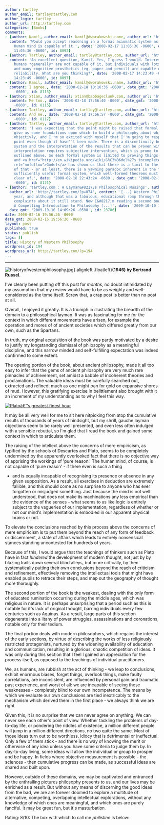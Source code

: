 ```yaml
---
author: tartley
author_email: tartley@tartley.com
author_login: tartley
author_url: http://tartley.com
categories: [Books]
comments:
- {author: Kamil, author_email: kamil@dworakowski.name, author_url: 'http://blog.kamil.dworakowski.name',
  content: 'Would you accept reasoning in a formal axiomatic system as pure reason?
    Human mind is capable of it.', date: '2008-02-17 11:05:36 -0600', date_gmt: '2008-02-17
    11:05:36 -0600', id: 8092}
- {author: Tartley, author_email: tartley@tartley.com, author_url: 'http://tartley.com',
  content: 'An excellent question, Kamil. Yes, I guess I would. Interesting also that
    humans *generally* are not capable of it, but individuals with lots of training
    and many cognitive prosthetics (eg. paper and pencil) are capable of it with reasonable
    reliability. What are you thinking?', date: '2008-02-17 14:23:49 -0600', date_gmt: '2008-02-17
    14:23:49 -0600', id: 8097}
- {author: Kamil, author_email: kamil@dworakowski.name, author_url: 'http://blog.kamil.dworakowski.name',
  content: I agree., date: '2008-02-18 10:10:36 -0600', date_gmt: '2008-02-18 10:10:36
    -0600', id: 8113}
- {author: xtian, author_email: xtian@babbageclunk.com, author_url: 'http://babbageclunk.com',
  content: Me too., date: '2008-02-18 17:56:40 -0600', date_gmt: '2008-02-18 17:56:40
    -0600', id: 8115}
- {author: Tartley, author_email: tartley@tartley.com, author_url: 'http://tartley.com',
  content: And me., date: '2008-02-18 17:56:57 -0600', date_gmt: '2008-02-18 17:56:57
    -0600', id: 8117}
- {author: Tartley, author_email: tartley@tartley.com, author_url: 'http://tartley.com',
  content: 'I was expecting that the point might be raised that formal systems therefore
    give us some foundations upon which to build a philosophy about which we can speak
    objectivly, and I''m so excited with myself that I''m going to respond to the
    point even though it hasn''t been made. There is a discontinuity between any formal
    system and the interpretation of the results that can be proven with it - that
    interpretation requires subjective intervention, which is prone to the human fallibilities
    outlined above. So each formal system is limited to proving things about itself,
    and <a href="http://en.wikipedia.org/wiki/G%C3%B6del%27s_incompleteness_theorems"
    rel="nofollow">Godel</a> has shown us that there is a limit to the usefulness
    of that - or at least, there is a yawning paradox inherent in the fabric of any
    sufficiently useful formal system, which well-formed theorems must steer well
    clear of.', date: '2008-02-18 22:43:24 -0600', date_gmt: '2008-02-18 22:43:24
    -0600', id: 8121}
- {author: 'tartley.com : A Layman&#8217;s Philosophical Musings', author_email: '',
  author_url: 'http://tartley.com/?p=874', content: '[...] Western Philosophy last
    year, and although that was a fabulous, educational romp through the field, my
    complaints about it still stand. Now I&#8217;m reading a second book, Think :
    A Compelling Introduction to Philosophy [...]', date: '2009-10-10 15:09:26 -0500',
  date_gmt: '2009-10-10 14:09:26 -0500', id: 23786}
date: 2008-02-16 19:56:26 -0600
date_gmt: 2008-02-16 19:56:26 -0600
layout: post
published: true
status: publish
tags: []
title: History of Western Philosophy
wordpress_id: 194
wordpress_url: http://tartley.com/?p=194
...
```

---

![historyofwesternphilosophy.jpg](http://tartley.com/wp-content/uploads/2007/07/historyofwesternphilosophy.jpg){.alignleft
.floatleft}**(1946) by Bertrand Russel.**

I've clearly been putting off this post for *months*, no doubt
intimidated by my assumption that my review would have to be as weighty
and well-considered as the tome itself. Screw that, a crap post is
better than no post at all.

Overall, I enjoyed it greatly. It is a triumph in illustrating the
breadth of the domain to a philosophical layman. It was as fascinating
for me for the context in which different movements have arisen, for
example the operation and mores of of ancient societies which differed
greatly from our own, such as the Spartans.

In truth, my original acquisition of the book was partly motivated by a
desire to justify my longstanding dismissal of philosophy as a
meaningful discipline, and this narrow minded and self-fulfilling
expectation was indeed confirmed to some extent.

The opening portion of the book, about ancient philosophy, made it all
too easy to infer that the gems of ancient philosophy are very much rare
pinnacles of achievement, set amidst a babble of incoherent theories and
proclamations. The valuable ideas must be carefully searched out,
extracted and refined, much as one might pan for gold on expansive
shores of mud. However, this gratifying exercise in belittlement also
brought with it an increment of my understanding as to why I feel this
way.

[![Platoâ€™s greatest finest
hour](http://tartley.com/wp-content/uploads/2008/02/platos-greatest-hour.gif)](http://www.ashersarlin.com/archives/2005/01/oh_come_on_plat.php)

It may be all very well for me to sit here nitpicking from atop the
cumulative results of thousands of years of hindsight, but my shrill,
gauche layman objections seem to be rarely well presented, and even less
often indulged with a sensible rebuttal, so I'm glad that I read the
book and gained some context in which to articulate them.

The raising of the intellect above the concerns of mere empiricism, as
typified by the schools of Descartes and Plato, seems to be completely
undermined by the apparently overlooked fact that there is no objective
way of apprising the workings of 'pure reason.' The human mind, of
course, is not capable of 'pure reason' - if there even is such a thing
- and is equally incapable of recognising its presence or absence in any
given supposition. As a result, all exercises in deduction are extremely
fallible, and this should come as no surprise to anyone who has ever
forgotten or misjudged something. Just because the mind is not well
understood, that does not make its machinations any less empirical than
the evidence of the senses - what seems to us like logic is entirely
subject to the vagueries of our implementation, regardless of whether or
not our mind's implementation is embodied in our apparent physical
brains or not.

To elevate the conclusions reached by this process above the concerns of
mere empiricism is to put them beyond the reach of any form of feedback
or discernment, a state of affairs which leads to entirely nonsensical
stances standing uncontested for hundreds of years.

Because of this, I would argue that the teachings of thinkers such as
Plato have in fact *hindered* the development of modern thought, not
just by by blazing trails down several blind alleys, but more
critically, by then systematically putting their own conclusions beyond
the reach of criticism and refinement, effectively removing the
intellectual tools that might have enabled pupils to retrace their
steps, and map out the geography of thought more thoroughly.

The second portion of the book is the weakest, dealing with the only
form of educated rumination occurring during the middle ages, which was
religious in nature. It is perhaps unsurprising that a period such as
this is notable for it's lack of original thought, barring individuals
every few centuries such as Aquinas. As a result, large parts of this
section degenerate into a litany of power struggles, assassinations and
coronations, notable only for their tedium.

The final portion deals with modern philosophers, which regains the
interest of the early sections, by virtue of describing the works of
less religiously restricted protagonists, nurtured by the widening
availability of education and communication, resulting in a glorious,
chaotic competition of ideas. It was only during this section that I
feel I gained an appreciation for the process itself, as opposed to the
teachings of individual practitioners.

We, as humans, are rubbish at the act of thinking - we leap to
conclusions, exhibit enormous biases, forget things, overlook things,
make faulty correlations, are inconsistent, are influenced by personal
gain and traumatic past experience, and worst of all: we are incapable
of seeing these weaknesses - completely blind to our own incompetence.
The means by which we evaluate our own conclusions are tied inextricably
to the mechanism which derived them in the first place - we always think
we are right.

Given this, it is no surprise that we can never agree on anything. We
can never see each other's point of view. Whether tackling the problems
of day-to-day life, or pondering the riddles of existence, a million
different people will jump in a million different directions, no two
quite the same. Most of those ideas turn out to be worthless. Idiocy
that is detrimental or ineffectual. Only a few of them stick - and there
is no way of knowing the merit or otherwise of any idea unless you have
some criteria to judge them by. In day-to-day living, some ideas will
allow the individual or group to prosper and be happy. In fields where
objective measurement is possible - the sciences - then cumulative
progress can be made, as successful ideas are shared and built upon.

However, outside of these domains, we may be captivated and entranced by
the enthralling pictures philosophy presents to us, and our lives may be
enriched as a result. But without any means of discerning the good ideas
from the bad, we are are forever doomed to explore a multitude of
alternative, competing, overlapping intellectual explorations, without
any knowledge of which ones are meaningful, and which ones are purely
fanciful. It may be great fun, but it's masturbation.

Rating: 8/10: The box with which to call me *philistine* is below:
